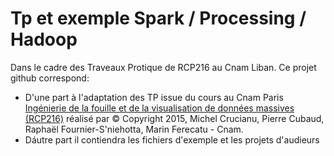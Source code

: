 # Tp et exemple Spark / Processing / Hadoop

Dans le cadre des Traveaux Protique de RCP216 au Cnam Liban. Ce projet github correspond:

* D'une part à l'adaptation des TP issue du cours au Cnam Paris [Ingénierie de la fouille et de la visualisation de données massives (RCP216)](http://cedric.cnam.fr/vertigo/Cours/RCP216/) réalisé par © Copyright 2015, Michel Crucianu, Pierre Cubaud, Raphaël Fournier-S'niehotta, Marin Ferecatu - Cnam.
* Dáutre part il contiendra les fichiers d'exemple et les projets d'audieurs
